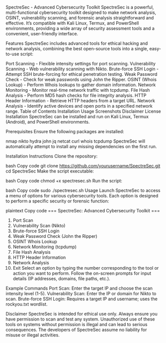 SpectreSec - Advanced Cybersecurity Toolkit
SpectreSec is a powerful, multi-functional cybersecurity toolkit designed to make network analysis, OSINT, vulnerability scanning, and forensic analysis straightforward and effective. It’s compatible with Kali Linux, Termux, and PowerShell environments, providing a wide array of security assessment tools and a convenient, user-friendly interface.

Features
SpectreSec includes advanced tools for ethical hacking and network analysis, combining the best open-source tools into a single, easy-to-use script:

Port Scanning - Flexible intensity settings for port scanning.
Vulnerability Scanning - Web vulnerability scanning with Nikto.
Brute-force SSH Login - Attempt SSH brute-forcing for ethical penetration testing.
Weak Password Check - Check for weak passwords using John the Ripper.
OSINT (Whois Lookup) - Perform Whois lookups to gather domain information.
Network Monitoring - Monitor real-time network traffic with tcpdump.
File Hash Analysis - Perform MD5 hash checks for file integrity analysis.
HTTP Header Information - Retrieve HTTP headers from a target URL.
Network Analysis - Identify active devices and open ports in a specified network range.
Table of Contents
Installation
Usage
Screenshots
Disclaimer
License
Installation
SpectreSec can be installed and run on Kali Linux, Termux (Android), and PowerShell environments.

Prerequisites
Ensure the following packages are installed:

nmap
nikto
hydra
john
jq
netcat
curl
whois
tcpdump
SpectreSec will automatically attempt to install any missing dependencies on the first run.

Installation Instructions
Clone the repository:

bash
Copy code
git clone https://github.com/yourusername/SpectreSec.git
cd SpectreSec
Make the script executable:

bash
Copy code
chmod +x spectresec.sh
Run the script:

bash
Copy code
sudo ./spectresec.sh
Usage
Launch SpectreSec to access a menu of options for various cybersecurity tools. Each option is designed to perform a specific security or forensic function:

plaintext
Copy code
=== SpectreSec: Advanced Cybersecurity Toolkit ===
1. Port Scan
2. Vulnerability Scan (Nikto)
3. Brute-force SSH Login
4. Weak Password Check (John the Ripper)
5. OSINT Whois Lookup
6. Network Monitoring (tcpdump)
7. File Hash Analysis
8. HTTP Header Information
9. Network Analysis
10. Exit
Select an option by typing the number corresponding to the tool or action you want to perform. Follow the on-screen prompts for input details (IP addresses, domains, file paths, etc.).

Example Commands
Port Scan: Enter the target IP and choose the scan intensity level (1-5).
Vulnerability Scan: Enter the IP or domain for Nikto to scan.
Brute-force SSH Login: Requires a target IP and username; uses the rockyou.txt wordlist.

Disclaimer
SpectreSec is intended for ethical use only. Always ensure you have permission to scan and test any system. Unauthorized use of these tools on systems without permission is illegal and can lead to serious consequences. The developers of SpectreSec assume no liability for misuse or illegal activities.
